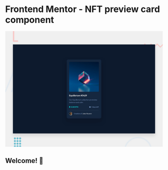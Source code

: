 # Frontend Mentor - NFT preview card component

![Design preview for the NFT preview card component coding challenge](./design/desktop-preview.jpg)

## Welcome! 👋
